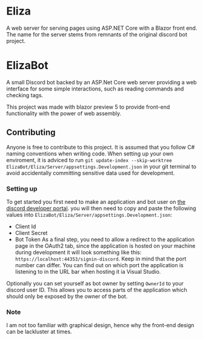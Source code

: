 # Eliza
A web server for serving pages using ASP.NET Core with a Blazor front end. The name for the server stems from remnants of the original discord bot project.

# ElizaBot
A small Discord bot backed by an ASP.Net Core web server providing a web interface for some simple interactions, such as reading commands and checking tags.

This project was made with blazor preview 5 to provide front-end functionality with the power of web assembly.

## Contributing
Anyone is free to contribute to this project. It is assumed that you follow C# naming conventions when writing code.
When setting up your own enviroment, it is adviced to run `git update-index --skip-worktree ElizaBot/Eliza/Server/appsettings.Development.json` in your git terminal to avoid accidentally committing sensitive data used for development.

### Setting up
To get started you first need to make an application and bot user on [the discord developer portal](https://discordapp.com/developers/applications). you will then need to copy and paste the following values into `ElizaBot/Eliza/Server/appsettings.Development.json`:
- Client Id
- Client Secret
- Bot Token
As a final step, you need to allow a redirect to the application page in the OAuth2 tab, since the application is hosted on your machine during development it will look something like this: `https://localhost:44353/signin-discord`. Keep in mind that the port number can differ. You can find out on which port the application is listening to in the URL bar when hosting it ia Visual Studio.

Optionally you can set yourself as bot owner by setting `OwnerId` to your discord user ID. This allows you to access parts of the application which should only be exposed by the owner of the bot.

### Note
I am not too familiar with graphical design, hence why the front-end design can be lackluster at times.
